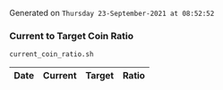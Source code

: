 Generated on `Thursday 23-September-2021 at 08:52:52`

### Current to Target Coin Ratio
`current_coin_ratio.sh`

Date|Current|Target|Ratio
---|---|---|---
